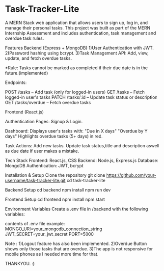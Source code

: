 # Task-Tracker-Lite
A MERN Stack web application that allows users to sign up, log in, and manage their personal tasks.
This project was built as part of the MERN Internship Assessment and includes authentication, task management and overdue task rules.


Features
Backend (Express + MongoDB)
1)User Authentication with JWT.
2)Password hashing using bcrypt.
3)Task Management API:
    Add, view, update, and fetch overdue tasks.

*Rule: Tasks cannot be marked as completed if their due date is in the future.(implemented)

Endpoints:

POST /tasks – Add task (only for logged-in users)
GET /tasks – Fetch logged-in user's tasks
PATCH /tasks/:id – Update task status or description
GET /tasks/overdue – Fetch overdue tasks


Frontend (React.js)

Authentication Pages: 
Signup & Login.

Dashboard:
Displays user's tasks with:
"Due in X days"
"Overdue by Y days"
Highlights overdue tasks (5+ days) in red.

Task Actions:
Add new tasks.
Update task status,title and description aswell as due date if user makes a mistake.


Tech Stack
Frontend: React.js, CSS
Backend: Node.js, Express.js
Database: MongoDB
Authentication: JWT, bcrypt


Installation & Setup
Clone the repository
git clone https://github.com/your-username/task-tracker-lite.git
cd task-tracker-lite

Backend Setup
cd backend
npm install
npm run dev



Frontend Setup
cd frontend
npm install
npm start

Environment Variables
Create a .env file in /backend with the following variables:

contents of .env file example:
MONGO_URI=your_mongodb_connection_string
JWT_SECRET=your_jwt_secret
PORT=5000


Note : 
1)Logout feature has also been implemented.
2)Overdue Button shows only those tasks that are overdue.
3)The app is not responsive for mobile phones as I needed more time for that.



THANKYOU. :)